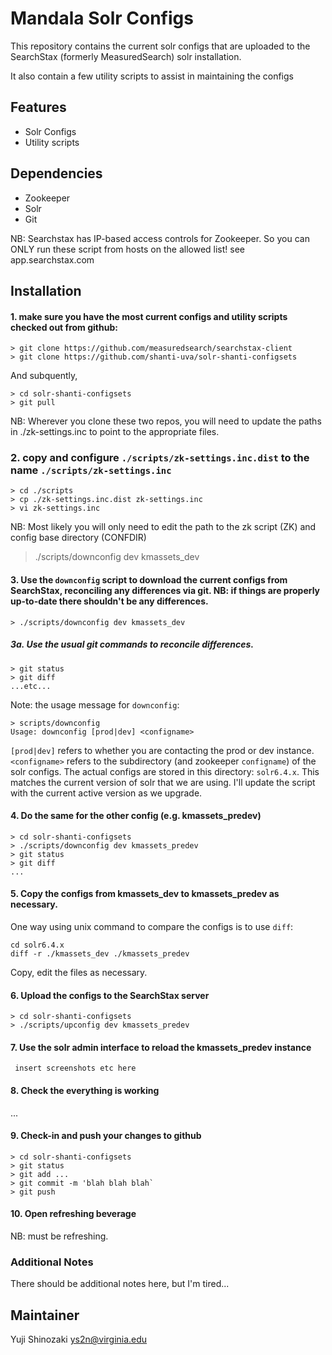 # Mandala Solr Configs

This repository contains the current solr configs that are uploaded to the SearchStax (formerly MeasuredSearch) solr installation.

It also contain a few utility scripts to assist in maintaining the configs

## Features

* Solr Configs
* Utility scripts

## Dependencies

* Zookeeper
* Solr
* Git

NB: Searchstax has IP-based access controls for Zookeeper.  So you can ONLY run these script from hosts on the allowed list!  see app.searchstax.com

## Installation

#### 1. make sure you have the most current configs and utility scripts checked out from github:

```
> git clone https://github.com/measuredsearch/searchstax-client
> git clone https://github.com/shanti-uva/solr-shanti-configsets
```
And subquently,
```
> cd solr-shanti-configsets
> git pull

```
NB:  Wherever you clone these two repos, you will need to update the paths in ./zk-settings.inc to point to the appropriate files.

### 2. copy and configure `./scripts/zk-settings.inc.dist` to the name `./scripts/zk-settings.inc`
```
> cd ./scripts
> cp ./zk-settings.inc.dist zk-settings.inc
> vi zk-settings.inc

```
NB: Most likely you will only need to edit the path to the zk script (ZK) and config base directory (CONFDIR)
> ./scripts/downconfig dev kmassets_dev

#### 3. Use the `downconfig` script to download the current configs from SearchStax, reconciling any differences via git.  NB: if things are properly up-to-date there shouldn't be any differences.
```
> ./scripts/downconfig dev kmassets_dev
```

##### 3a. Use the usual git commands to reconcile differences.

```
> git status
> git diff
...etc...
```
Note: the usage message for `downconfig`:
```
> scripts/downconfig
Usage: downconfig [prod|dev] <configname>
```

`[prod|dev]` refers to whether you are contacting the prod or dev instance.
`<configname>` refers to the subdirectory (and zookeeper `configname`) of the solr configs.  The actual configs are stored in this directory: `solr6.4.x`. This matches the current version of solr that we are using.   I'll update the script with the current active version as we upgrade.

#### 4. Do the same for the other config (e.g. kmassets_predev)

```
> cd solr-shanti-configsets
> ./scripts/downconfig dev kmassets_predev
> git status
> git diff
...
```

#### 5. Copy the configs from kmassets_dev to kmassets_predev as necessary.

One way using unix command to compare the configs is to use `diff`:
```
cd solr6.4.x
diff -r ./kmassets_dev ./kmassets_predev
```

Copy, edit the files as necessary.

#### 6. Upload the configs to the SearchStax server

```
> cd solr-shanti-configsets
> ./scripts/upconfig dev kmassets_predev 
```

#### 7. Use the solr admin interface to reload the kmassets_predev instance

``` insert screenshots etc here```

#### 8. Check the everything is working
...
#### 9. Check-in and push your changes to github

```
> cd solr-shanti-configsets
> git status
> git add ...
> git commit -m 'blah blah blah`
> git push
```

#### 10. Open refreshing beverage

NB: must be refreshing.

### Additional Notes

There should be additional notes here, but I'm tired...

## Maintainer
Yuji Shinozaki <ys2n@virginia.edu> 
